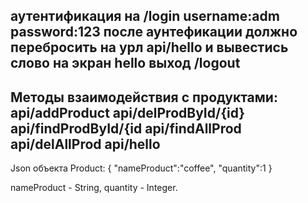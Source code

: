 аутентификация на /login
username:adm
password:123
после аунтефикации должно перебросить на урл api/hello и вывестись слово на экран hello
выход /logout
-------------------------------------------------------
Методы взаимодействия с продуктами:
api/addProduct
api/delProdById/{id}
api/findProdById/{id
api/findAllProd
api/delAllProd
api/hello
-------------------------------------------------------
Json объекта Product:
{
    "nameProduct":"coffee",
    "quantity":1
}

nameProduct - String,
quantity - Integer.
